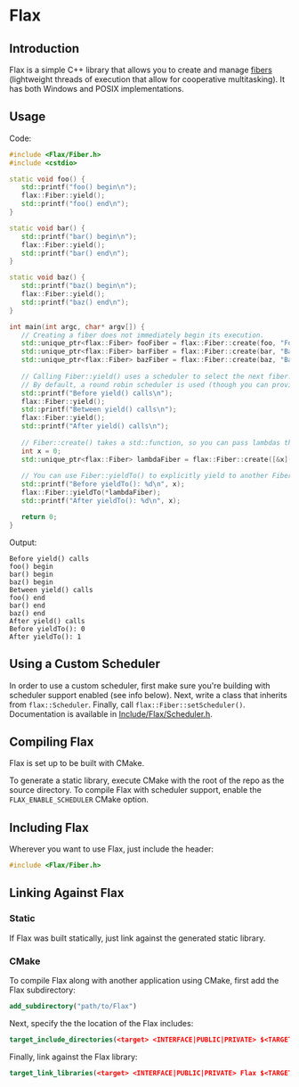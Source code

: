 # Flax

## Introduction

Flax is a simple C++ library that allows you to create and manage [fibers](https://en.wikipedia.org/wiki/Fiber_(computer_science)) (lightweight threads of execution that allow for cooperative multitasking). It has both Windows and POSIX implementations.

## Usage

Code:
```c++
#include <Flax/Fiber.h>
#include <cstdio>

static void foo() {
   std::printf("foo() begin\n");
   flax::Fiber::yield();
   std::printf("foo() end\n");
}

static void bar() {
   std::printf("bar() begin\n");
   flax::Fiber::yield();
   std::printf("bar() end\n");
}

static void baz() {
   std::printf("baz() begin\n");
   flax::Fiber::yield();
   std::printf("baz() end\n");
}

int main(int argc, char* argv[]) {
   // Creating a fiber does not immediately begin its execution.
   std::unique_ptr<flax::Fiber> fooFiber = flax::Fiber::create(foo, "Foo Fiber");
   std::unique_ptr<flax::Fiber> barFiber = flax::Fiber::create(bar, "Bar Fiber");
   std::unique_ptr<flax::Fiber> bazFiber = flax::Fiber::create(baz, "Baz Fiber");
   
   // Calling Fiber::yield() uses a scheduler to select the next fiber.
   // By default, a round robin scheduler is used (though you can provide your own).
   std::printf("Before yield() calls\n");
   flax::Fiber::yield();
   std::printf("Between yield() calls\n");
   flax::Fiber::yield();
   std::printf("After yield() calls\n");
   
   // Fiber::create() takes a std::function, so you can pass lambdas that capture variables.
   int x = 0;
   std::unique_ptr<flax::Fiber> lambdaFiber = flax::Fiber::create([&x]() { ++x; }, "Lambda Fiber");
   
   // You can use Fiber::yieldTo() to explicitly yield to another Fiber.
   std::printf("Before yieldTo(): %d\n", x);
   flax::Fiber::yieldTo(*lambdaFiber);
   std::printf("After yieldTo(): %d\n", x);

   return 0;
}
```

Output:
```
Before yield() calls
foo() begin
bar() begin
baz() begin
Between yield() calls
foo() end
bar() end
baz() end
After yield() calls
Before yieldTo(): 0
After yieldTo(): 1
```

## Using a Custom Scheduler

In order to use a custom scheduler, first make sure you're building with scheduler support enabled (see info below). Next, write a class that inherits from `flax::Scheduler`. Finally, call `flax::Fiber::setScheduler()`. Documentation is available in [Include/Flax/Scheduler.h](Include/Flax/Scheduler.h).

## Compiling Flax

Flax is set up to be built with CMake.

To generate a static library, execute CMake with the root of the repo as the source directory. To compile Flax with scheduler support, enable the `FLAX_ENABLE_SCHEDULER` CMake option.

## Including Flax

Wherever you want to use Flax, just include the header:

```c++
#include <Flax/Fiber.h>
```

## Linking Against Flax

### Static

If Flax was built statically, just link against the generated static library.

### CMake

To compile Flax along with another application using CMake, first add the Flax subdirectory:

```cmake
add_subdirectory("path/to/Flax")
```

Next, specify the the location of the Flax includes:

```cmake
target_include_directories(<target> <INTERFACE|PUBLIC|PRIVATE> $<TARGET_PROPERTY:Flax,INTERFACE_INCLUDE_DIRECTORIES>)
```

Finally, link against the Flax library:

```cmake
target_link_libraries(<target> <INTERFACE|PUBLIC|PRIVATE> Flax $<TARGET_PROPERTY:Flax,INTERFACE_LINK_LIBRARIES>)
```
